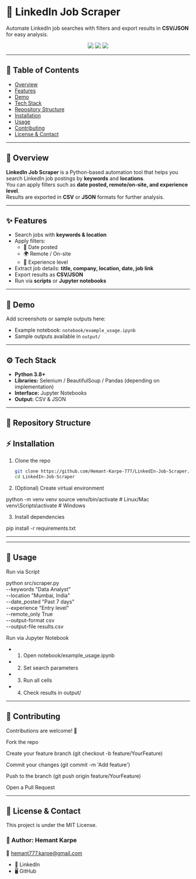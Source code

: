 # 🔎 LinkedIn Job Scraper

Automate LinkedIn job searches with filters and export results in **CSV/JSON** for easy analysis.

<p align="center">
  <img src="https://img.shields.io/badge/Python-3.8%2B-3670A0?style=for-the-badge&logo=python&logoColor=yellow" />
  <img src="https://img.shields.io/badge/Jupyter-Notebook-orange?style=for-the-badge&logo=jupyter" />
  <a href="https://github.com/Hemant-Karpe-777/LinkedIn-Job-Scraper/stargazers">
    <img src="https://img.shields.io/github/stars/Hemant-Karpe-777/LinkedIn-Job-Scraper?style=social" />
  </a>
</p>

---

## 📌 Table of Contents
- [Overview](#overview)
- [Features](#features)
- [Demo](#demo)
- [Tech Stack](#tech-stack)
- [Repository Structure](#repository-structure)
- [Installation](#installation)
- [Usage](#usage)
- [Contributing](#contributing)
- [License & Contact](#license--contact)

---

## 📖 Overview
**LinkedIn Job Scraper** is a Python-based automation tool that helps you search LinkedIn job postings by **keywords** and **locations**.  
You can apply filters such as **date posted, remote/on-site, and experience level**.  
Results are exported in **CSV** or **JSON** formats for further analysis.

---

## ✨ Features
- Search jobs with **keywords & location**
- Apply filters:
  - 📅 Date posted  
  - 🌍 Remote / On-site  
  - 🎯 Experience level
- Extract job details: **title, company, location, date, job link**
- Export results as **CSV/JSON**
- Run via **scripts** or **Jupyter notebooks**

---

## 🎥 Demo
Add screenshots or sample outputs here:  
- Example notebook: `notebook/example_usage.ipynb`  
- Sample outputs available in `output/`

---

## ⚙️ Tech Stack
- **Python 3.8+**  
- **Libraries:** Selenium / BeautifulSoup / Pandas (depending on implementation)  
- **Interface:** Jupyter Notebooks  
- **Output:** CSV & JSON  

---

## 📂 Repository Structure


## ⚡ Installation

1. Clone the repo  
   ```bash
   git clone https://github.com/Hemant-Karpe-777/LinkedIn-Job-Scraper.git
   cd LinkedIn-Job-Scraper

2. (Optional) Create virtual environment

python -m venv venv
source venv/bin/activate   # Linux/Mac
venv\Scripts\activate      # Windows


3. Install dependencies

pip install -r requirements.txt


---

---

## 🚀 Usage

Run via Script

python src/scraper.py \
  --keywords "Data Analyst" \
  --location "Mumbai, India" \
  --date_posted "Past 7 days" \
  --experience "Entry level" \
  --remote_only True \
  --output-format csv \
  --output-file results.csv

Run via Jupyter Notebook

- 1. Open notebook/example_usage.ipynb
- 2. Set search parameters
- 3. Run all cells
- 4. Check results in output/




---

## 🤝 Contributing

Contributions are welcome! 🎉

Fork the repo

Create your feature branch (git checkout -b feature/YourFeature)

Commit your changes (git commit -m 'Add feature')

Push to the branch (git push origin feature/YourFeature)

Open a Pull Request



---

## 📜 License & Contact

This project is under the MIT License.

### 👤 Author: Hemant Karpe
📧 hemant777.karpe@gmail.com

- 🔗 LinkedIn
- 🖥 GitHub
